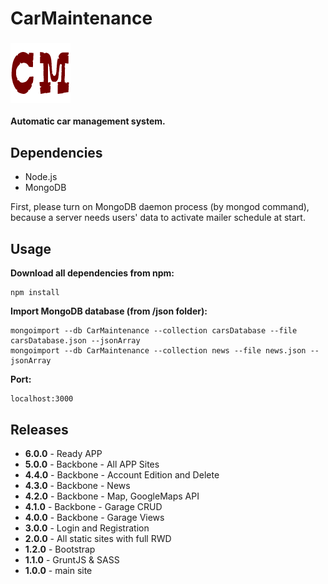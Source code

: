 # CarMaintenance  
### ![alt text](https://raw.githubusercontent.com/therodzyn/CarMaintenance/master/public/img/favicon-96x96.png)
**Automatic car management system.**

## Dependencies
+ Node.js
+ MongoDB

First, please turn on MongoDB daemon process (by mongod command), because a server needs users' data to activate mailer schedule at start.

## Usage
**Download all dependencies from npm:**
```
npm install
```
**Import MongoDB database (from /json folder):**
```
mongoimport --db CarMaintenance --collection carsDatabase --file carsDatabase.json --jsonArray
mongoimport --db CarMaintenance --collection news --file news.json --jsonArray
```

**Port:**
```
localhost:3000
```

## Releases
+ **6.0.0** - Ready APP
+ **5.0.0** - Backbone - All APP Sites
+ **4.4.0** - Backbone - Account Edition and Delete
+ **4.3.0** - Backbone - News
+ **4.2.0** - Backbone - Map, GoogleMaps API
+ **4.1.0** - Backbone - Garage CRUD
+ **4.0.0** - Backbone - Garage Views
+ **3.0.0** - Login and Registration
+ **2.0.0** - All static sites with full RWD
+ **1.2.0** - Bootstrap
+ **1.1.0** - GruntJS & SASS
+ **1.0.0** - main site 

